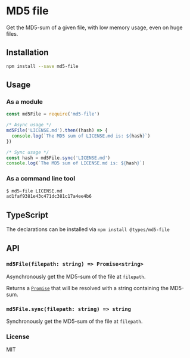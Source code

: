 # MD5 file

Get the MD5-sum of a given file, with low memory usage, even on huge files.

## Installation

```sh
npm install --save md5-file
```

## Usage

### As a module

```js
const md5File = require('md5-file')

/* Async usage */
md5File('LICENSE.md').then((hash) => {
  console.log(`The MD5 sum of LICENSE.md is: ${hash}`)
})

/* Sync usage */
const hash = md5File.sync('LICENSE.md')
console.log(`The MD5 sum of LICENSE.md is: ${hash}`)
```

### As a command line tool

```sh
$ md5-file LICENSE.md
ad1faf9381e43c471dc381c17a4ee4b6
```

## TypeScript

The declarations can be installed via `npm install @types/md5-file`

## API

### `md5File(filepath: string) => Promise<string>`

Asynchronously get the MD5-sum of the file at `filepath`.

Returns a [`Promise`](https://developer.mozilla.org/en-US/docs/Web/JavaScript/Reference/Global_Objects/Promise) that will be resolved with a string containing the MD5-sum.

### `md5File.sync(filepath: string) => string`

Synchronously get the MD5-sum of the file at `filepath`.

### License

MIT

